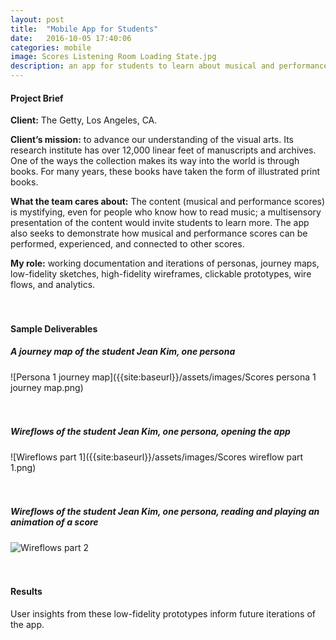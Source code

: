 ```yaml
---
layout: post
title:  "Mobile App for Students"
date:   2016-10-05 17:40:06
categories: mobile
image: Scores Listening Room Loading State.jpg
description: an app for students to learn about musical and performance scores
---
```

#### Project Brief
**Client:** The Getty, Los Angeles, CA.
<br>

**Client’s mission:** to advance our understanding of the visual arts. Its research institute has over 12,000 linear feet of manuscripts and archives. One of the ways the collection makes its way into the world is through books. For many years, these books have taken the form of illustrated print books.
<br>

**What the team cares about:** The content (musical and performance scores) is mystifying, even for people who know how to read music; a multisensory presentation of the content would invite students to learn more. The app also seeks to demonstrate how musical and performance scores can be performed, experienced, and connected to other scores.
<br>

**My role:** working documentation and iterations of personas, journey maps, low-fidelity sketches, high-fidelity wireframes, clickable prototypes, wire flows, and analytics. <br>
<br>
<br>

#### Sample Deliverables

##### **A journey map of the student Jean Kim, one persona**

![Persona 1 journey map]({{site:baseurl}}/assets/images/Scores persona 1 journey map.png)
<br>
<br>
<br>

##### **Wireflows of the student Jean Kim, one persona, opening the app**

![Wireflows part 1]({{site:baseurl}}/assets/images/Scores wireflow part 1.png)
<br>
<br>
<br>

##### **Wireflows of the student Jean Kim, one persona, reading and playing an animation of a score**

![Wireflows part 2]({{site:baseurl}}/assets/images/Scores_wireflow_part_2.png)
<br>
<br>
<br>

#### Results

User insights from these low-fidelity prototypes inform future iterations of the app.
